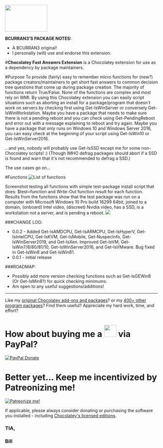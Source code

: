 <img src="https://cdn.staticaly.com/gh/bcurran3/ChocolateyPackages/master/mylogos/myunofficialChocolateylogo_icon.png" width="139" height="88">

**BCURRAN3'S PACKAGE NOTES:**

* A BCURRAN3 original!
* I personally (will) use and endorse this extension.

#**Chocolatey Fast Answers Extension** is a Chocolatey extension for use as a dependency by package maintainers.

#Purpose
To provide (fairly) easy to remember micro functions for (new?) package creators/maintainers to get short fast answers to common decision tree questions that come up during package creation. The majority of functions return True/False. None of the functions are complex and most rely on WMI. By using this Chocolatey extension you can easily script situations such as aborting an install for a package/program that doesn't work on servers by checking first using Get-IsWinServer or conversely Get-IsWinWorkstation. Maybe you have a package that needs to make sure there is not a pending reboot and you can check using Get-PendingReboot and error out with a message explaining to reboot and try again. Maybe you have a package that only runs on Windows 10 and Windows Server 2016, you can easy check at the beginning of your script using Get-IsWin10 or Get-IsWinServer2016. 

...and yes, nobody will probably use Get-IsSSD except me for some non-Chocolatey scripts! :) 
(Though IMHO defrag packages should abort if a SSD is found and warn that it's not recommended to defrag a SSD.)

The use cases go on...

#Functions
![List of functions](https://cdn.staticaly.com/gh/bcurran3/ChocolateyPackages/master/chocolatey-fastanswers.extension/List_of_functions.png)

Screenshot testing all functions with simple test-package install script that does: $test=function and Write-Out function result for each function. Results from the functions show that the test package was run on a computer with Microsoft Windows 10 Pro build 16299 64bit, joined to a domain, (onboard) Intel video, (discreet) Nvidia video, has a SSD, is a workstation not a server, and is pending a reboot.
![](https://cdn.staticaly.com/gh/bcurran3/ChocolateyPackages/master/chocolatey-fastanswers.extension/chocolatey-fastanswers.extension.png)

###CHANGE LOG:
* 0.0.2 - Added Get-IsAMDCPU, Get-IsARMCPU, Get-IsHyperV, Get-IsIntelCPU, Get-IsKVM, Get-IsMobile, Get-NuspecInfo, Get-IsWinServer2019, and Get-IsXen. Improved Get-IsVM, Get-IsWin7/8/80/81/10, Get-IsWinServer2016, and Get-IsVMware. Bug fixed in Get-IsWin8 and Get-IsWin81.
* 0.0.1 - initial release

###ROADMAP:
* Possibly add more version checking functions such as Get-IsGEWin8 (Or Get-IsMin8?) for quick checking minimums. 
* Am open to any useful suggestions/additions!

***

Like my [original Chocolatey add-ons and packages](https://chocolatey.org/search?q=tag%3Abcurran3)? or my [400+ other program packages](https://chocolatey.org/profiles/bcurran3)? Find them useful? Appreciate my hard work, time, and effort?


<h1>How about buying me a <img src="https://cdn.rawgit.com/bcurran3/ChocolateyPackages/master/mylogos/beer.png" alt="" width="40" height="40"> via PayPal?</h1>

[![PayPal Donate](https://www.paypalobjects.com/webstatic/mktg/logo/AM_SbyPP_mc_vs_dc_ae.jpg)](https://www.paypal.me/bcurran3donations)

<h1>Better yet... Keep me incentivized by Patreonizing me!</h1>

[![Patreonize me!](https://c5.patreon.com/external/logo/downloads_wordmark_white_on_coral.png)](https://www.patreon.com/bcurran3)


If applicable, please always consider donating or purchasing the software you installed - including [Chocolatey's licensed editions](https://chocolatey.org/pricing).

<h3>TIA,</h3>

<h3>Bill</h3>